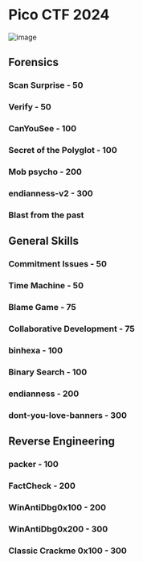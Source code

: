 # Pico CTF 2024

![image](https://github.com/dbissell6/DFIR/assets/50979196/4de72966-4dd8-40bf-a37b-20ea64f55fb3)


## Forensics

### Scan Surprise - 50

### Verify - 50

### CanYouSee - 100

### Secret of the Polyglot - 100

### Mob psycho - 200

### endianness-v2 - 300

### Blast from the past

## General Skills

### Commitment Issues - 50

### Time Machine - 50

### Blame Game - 75

### Collaborative Development - 75

### binhexa - 100

### Binary Search - 100

### endianness - 200

### dont-you-love-banners - 300


## Reverse Engineering


### packer - 100

### FactCheck - 200

### WinAntiDbg0x100 - 200

### WinAntiDbg0x200 - 300

### Classic Crackme 0x100 - 300








